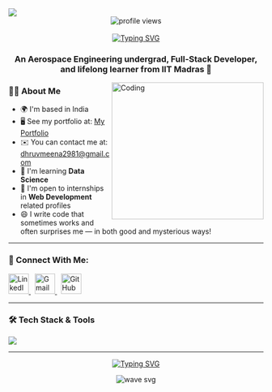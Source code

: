 <img align="center" src="https://user-images.githubusercontent.com/99413629/212354977-f1982553-e8c9-4fd8-8605-b06907901eec.gif">

<div align="center">     
  <img src="https://komarev.com/ghpvc/?username=dhruvmeeena36&color=219ebc&style=flat" alt="profile views"/>
  <br><br>
</div>

<div align="center">
  <a href="https://git.io/typing-svg">
    <img src="https://readme-typing-svg.herokuapp.com?font=Fira+Code&size=32&pause=1000&color=F7EEE5&center=true&width=535&lines=Hi+%F0%9F%91%8B%2C+I'm+Dhruv+Meena!" alt="Typing SVG" />
  </a>
</div>

<h3 align="center">An Aerospace Engineering undergrad, Full-Stack Developer, and lifelong learner from IIT Madras 🚀</h3>

<img align="right" alt="Coding" height="270" width="300" src="https://user-images.githubusercontent.com/99413629/212356179-72d0d750-710a-4077-8c79-34b55d6eb954.gif">

### 👨‍💻 About Me

- 🌍 I'm based in India  
- 🖥️ See my portfolio at: [My Portfolio](https://dhruv-portfolio-peach.vercel.app/)  
- ✉️ You can contact me at: [dhruvmeena2981@gmail.com](mailto:dhruvmeena2981@gmail.com)  
- 🧠 I'm learning **Data Science**  
- 🤝 I'm open to internships in **Web Development** related profiles  
- 😄 I write code that sometimes works and often surprises me — in both good and mysterious ways!

---

### 💬 Connect With Me:

<p align="left">  
  <a href="https://www.linkedin.com/in/dhruvmeena" target="_blank">
    <img src="https://cdn.jsdelivr.net/gh/devicons/devicon/icons/linkedin/linkedin-original.svg" alt="LinkedIn" height="40" width="40"/>
  </a>
  &nbsp;
  <a href="mailto:dhruvmeena2981@gmail.com" target="_blank">
    <img src="https://cdn-icons-png.flaticon.com/512/281/281769.png" alt="Gmail" height="40" width="40"/>
  </a>
  &nbsp;
  <a href="https://github.com/dhruvmeeena36" target="_blank">
    <img src="https://cdn.jsdelivr.net/gh/devicons/devicon/icons/github/github-original.svg" alt="GitHub" height="40" width="40"/>
  </a>
</p>

---

### 🛠 Tech Stack & Tools

<img src="https://skillicons.dev/icons?i=js,python,cpp,html,css,react,nextjs,nodejs,express,tailwind,git,mongodb,vscode" />

---

<div align="center">

[![Typing SVG](https://readme-typing-svg.herokuapp.com?font=arial&size=30&color=CBC0D3&background=1982C400&center=true&lines=%E2%9A%A1%EF%B8%8FKeep+Learning%2C+Keep+Building!%E2%9A%A1%EF%B8%8F;%E2%9D%A4%EF%B8%8F+Have+a+great+day!+%E2%9D%A4%EF%B8%8F)](https://git.io/typing-svg)

</div>

<p align="center">
  <img src="https://user-images.githubusercontent.com/99413629/212357396-fe1a483f-6269-43ea-bfe9-06099f7c0c87.svg" alt="wave svg" />
</p>


